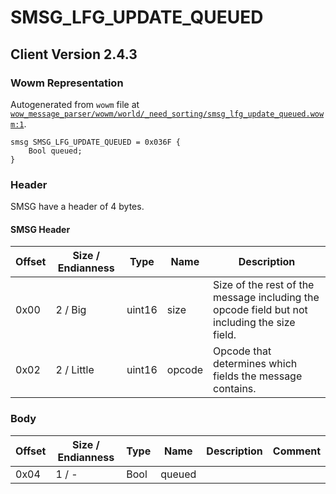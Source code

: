 # SMSG_LFG_UPDATE_QUEUED

## Client Version 2.4.3

### Wowm Representation

Autogenerated from `wowm` file at [`wow_message_parser/wowm/world/_need_sorting/smsg_lfg_update_queued.wowm:1`](https://github.com/gtker/wow_messages/tree/main/wow_message_parser/wowm/world/_need_sorting/smsg_lfg_update_queued.wowm#L1).
```rust,ignore
smsg SMSG_LFG_UPDATE_QUEUED = 0x036F {
    Bool queued;
}
```
### Header

SMSG have a header of 4 bytes.

#### SMSG Header

| Offset | Size / Endianness | Type   | Name   | Description |
| ------ | ----------------- | ------ | ------ | ----------- |
| 0x00   | 2 / Big           | uint16 | size   | Size of the rest of the message including the opcode field but not including the size field.|
| 0x02   | 2 / Little        | uint16 | opcode | Opcode that determines which fields the message contains.|

### Body

| Offset | Size / Endianness | Type | Name | Description | Comment |
| ------ | ----------------- | ---- | ---- | ----------- | ------- |
| 0x04 | 1 / - | Bool | queued |  |  |

